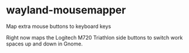 # wayland-mousemapper
Map extra mouse buttons to keyboard keys

Right now maps the Logitech M720 Triathlon side buttons to switch work spaces up and down in Gnome.
